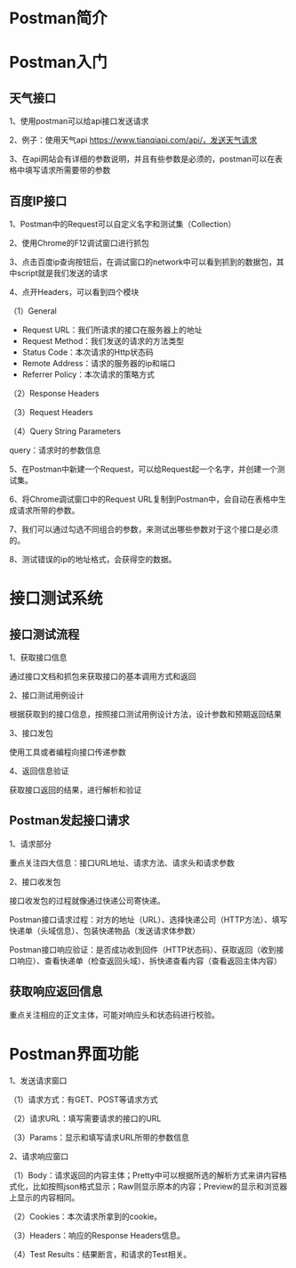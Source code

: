 # Postman简介

# Postman入门

## 天气接口

1、使用postman可以给api接口发送请求

2、例子：使用天气api https://www.tianqiapi.com/api/，发送天气请求

3、在api网站会有详细的参数说明，并且有些参数是必须的，postman可以在表格中填写请求所需要带的参数

## 百度IP接口

1、Postman中的Request可以自定义名字和测试集（Collection）

2、使用Chrome的F12调试窗口进行抓包

3、点击百度ip查询按钮后，在调试窗口的network中可以看到抓到的数据包，其中script就是我们发送的请求

4、点开Headers，可以看到四个模块

（1）General

- Request URL：我们所请求的接口在服务器上的地址
- Request Method：我们发送的请求的方法类型
- Status Code：本次请求的Http状态码
- Remote Address：请求的服务器的ip和端口
- Referrer Policy：本次请求的策略方式

（2）Response Headers

（3）Request Headers

（4）Query String Parameters

query：请求时的参数信息

5、在Postman中新建一个Request，可以给Request起一个名字，并创建一个测试集。

6、将Chrome调试窗口中的Request URL复制到Postman中，会自动在表格中生成请求所带的参数。

7、我们可以通过勾选不同组合的参数，来测试出哪些参数对于这个接口是必须的。

8、测试错误的ip的地址格式，会获得空的数据。

# 接口测试系统

## 接口测试流程

1、获取接口信息

通过接口文档和抓包来获取接口的基本调用方式和返回

2、接口测试用例设计

根据获取到的接口信息，按照接口测试用例设计方法，设计参数和预期返回结果

3、接口发包

使用工具或者编程向接口传递参数

4、返回信息验证

获取接口返回的结果，进行解析和验证

## Postman发起接口请求

1、请求部分

重点关注四大信息：接口URL地址、请求方法、请求头和请求参数

2、接口收发包

接口收发包的过程就像通过快递公司寄快递。

Postman接口请求过程：对方的地址（URL）、选择快递公司（HTTP方法）、填写快递单（头域信息）、包装快递物品（发送请求体参数）

Postman接口响应验证：是否成功收到回件（HTTP状态码）、获取返回（收到接口响应）、查看快递单（检查返回头域）、拆快递查看内容（查看返回主体内容）

## 获取响应返回信息

重点关注相应的正文主体，可能对响应头和状态码进行校验。

# Postman界面功能

1、发送请求窗口

（1）请求方式：有GET、POST等请求方式

（2）请求URL：填写需要请求的接口的URL

（3）Params：显示和填写请求URL所带的参数信息

2、请求响应窗口

（1）Body：请求返回的内容主体；Pretty中可以根据所选的解析方式来讲内容格式化，比如按照json格式显示；Raw则显示原本的内容；Preview的显示和浏览器上显示的内容相同。

（2）Cookies：本次请求所拿到的cookie。

（3）Headers：响应的Response Headers信息。

（4）Test Results：结果断言，和请求的Test相关。